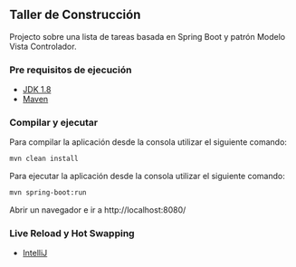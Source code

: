 ## Taller de Construcción
Projecto sobre una lista de tareas basada en Spring Boot y patrón Modelo Vista Controlador. 


### Pre requisitos de ejecución

* [JDK 1.8](https://www.oracle.com/technetwork/java/javase/downloads/jdk8-downloads-2133151.html)
* [Maven](https://maven.apache.org/download.cgi)


### Compilar y ejecutar

Para compilar la aplicación desde la consola utilizar el siguiente comando:
```bash
mvn clean install
```
Para ejecutar la aplicación desde la consola utilizar el siguiente comando:
```bash
mvn spring-boot:run
```

Abrir un navegador e ir a http://localhost:8080/


### Live Reload y Hot Swapping

* [IntelliJ](https://www.mkyong.com/spring-boot/intellij-idea-spring-boot-template-reload-is-not-working/)
